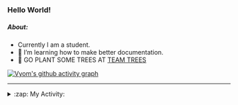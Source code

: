 ### Hello World!

##### About:
- Currently I am a student.
- 🌱 I’m learning how to make better documentation.
- 🌱 GO PLANT SOME TREES AT [TEAM TREES](https://teamtrees.org/)

[![Vyom's github activity graph](https://activity-graph.herokuapp.com/graph?username=Vyvy-vi)](https://github.com/ashutosh00710/github-readme-activity-graph)

---
<details>
  <summary>:zap: My Activity:</summary>
  
<!--START_SECTION:waka-->
![Code Time](http://img.shields.io/badge/Code%20Time-871%20hrs%202%20mins-blue)

**I'm a Night 🦉** 

```text
🌞 Morning    94 commits     ██░░░░░░░░░░░░░░░░░░░░░░░   10.4% 
🌆 Daytime    230 commits    ██████░░░░░░░░░░░░░░░░░░░   25.44% 
🌃 Evening    298 commits    ████████░░░░░░░░░░░░░░░░░   32.96% 
🌙 Night      282 commits    ███████░░░░░░░░░░░░░░░░░░   31.19%

```
📅 **I'm Most Productive on Sunday** 

```text
Monday       123 commits    ███░░░░░░░░░░░░░░░░░░░░░░   13.61% 
Tuesday      134 commits    ███░░░░░░░░░░░░░░░░░░░░░░   14.82% 
Wednesday    108 commits    ███░░░░░░░░░░░░░░░░░░░░░░   11.95% 
Thursday     114 commits    ███░░░░░░░░░░░░░░░░░░░░░░   12.61% 
Friday       123 commits    ███░░░░░░░░░░░░░░░░░░░░░░   13.61% 
Saturday     87 commits     ██░░░░░░░░░░░░░░░░░░░░░░░   9.62% 
Sunday       215 commits    ██████░░░░░░░░░░░░░░░░░░░   23.78%

```


📊 **This Week I Spent My Time On** 

```text
🔥 Editors: 
VS Code                  7 hrs 36 mins       █████████████████████████   100.0%

🐱‍💻 Projects: 
CSF                      7 hrs 36 mins       █████████████████████████   100.0%

```


 Last Updated on 04/09/2022 15:04:47 UTC
<!--END_SECTION:waka-->
</details>
